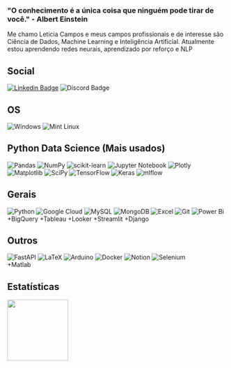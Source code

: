 <!---
leticiacamposv/leticiacamposv is a ✨ special ✨ repository because its `README.md` (this file) appears on your GitHub profile.
You can click the Preview link to take a look at your changes.
--->
### "O conhecimento é a única coisa que ninguém pode tirar de você." - Albert Einstein

Me chamo Leticia Campos e meus campos profissionais e de interesse são Ciência de Dados, Machine Learning e Inteligência Artificial. Atualmente estou aprendendo redes neurais, aprendizado por reforço e NLP

## Social
[![Linkedin Badge](https://img.shields.io/badge/LinkedIn-0077B5?style=for-the-badge&logo=linkedin&logoColor=white&link=https://www.linkedin.com/in/leticia-campos-valente//)](https://www.linkedin.com/in/leticia-campos-valente/)
![Discord Badge](https://img.shields.io/badge/LeticiaCampos7577-7289DA?style=for-the-badge&logo=discord&logoColor=white) 

## OS
![Windows](https://img.shields.io/badge/Windows-0078D6?style=for-the-badge&logo=windows&logoColor=white)
![Mint Linux](https://img.shields.io/badge/Linux_Mint-87CF3E?style=for-the-badge&logo=linux-mint&logoColor=white)

## Python Data Science (Mais usados)
![Pandas](https://img.shields.io/badge/pandas-%23150458.svg?style=for-the-badge&logo=pandas&logoColor=white)
![NumPy](https://img.shields.io/badge/numpy-%23013243.svg?style=for-the-badge&logo=numpy&logoColor=white)
![scikit-learn](https://img.shields.io/badge/scikit--learn-%23F7931E.svg?style=for-the-badge&logo=scikit-learn&logoColor=white)
![Jupyter Notebook](https://img.shields.io/badge/jupyter-%23FA0F00.svg?style=for-the-badge&logo=jupyter&logoColor=white)
![Plotly](https://img.shields.io/badge/Plotly-%233F4F75.svg?style=for-the-badge&logo=plotly&logoColor=white)
![Matplotlib](https://img.shields.io/badge/Matplotlib-%23ffffff.svg?style=for-the-badge&logo=Matplotlib&logoColor=black)
![SciPy](https://img.shields.io/badge/SciPy-%230C55A5.svg?style=for-the-badge&logo=scipy&logoColor=%white)
![TensorFlow](https://img.shields.io/badge/TensorFlow-%23FF6F00.svg?style=for-the-badge&logo=TensorFlow&logoColor=white)
![Keras](https://img.shields.io/badge/Keras-%23D00000.svg?style=for-the-badge&logo=Keras&logoColor=white)
![mlflow](https://img.shields.io/badge/mlflow-%23d9ead3.svg?style=for-the-badge&logo=numpy&logoColor=blue)

## Gerais
![Python](https://img.shields.io/badge/Python-14354C?style=for-the-badge&logo=python&logoColor=white)
![Google Cloud](https://img.shields.io/badge/GoogleCloud-%234285F4.svg?style=for-the-badge&logo=google-cloud&logoColor=white)
![MySQL](https://img.shields.io/badge/MySQL-00000F?style=for-the-badge&logo=mysql&logoColor=white)
![MongoDB](https://img.shields.io/badge/MongoDB-4EA94B?style=for-the-badge&logo=mongodb&logoColor=white)
![Excel](https://img.shields.io/badge/Microsoft_Excel-217346?style=for-the-badge&logo=microsoft-excel&logoColor=white)
![Git](https://img.shields.io/badge/git-%23F05033.svg?style=for-the-badge&logo=git&logoColor=white)
![Power Bi](https://img.shields.io/badge/power_bi-F2C811?style=for-the-badge&logo=powerbi&logoColor=black)\
+BigQuery
+Tableau
+Looker
+Streamlit
+Django

## Outros
![FastAPI](https://img.shields.io/badge/FastAPI-005571?style=for-the-badge&logo=fastapi)
![LaTeX](https://img.shields.io/badge/latex-%23008080.svg?style=for-the-badge&logo=latex&logoColor=white)
![Arduino](https://img.shields.io/badge/-Arduino-00979D?style=for-the-badge&logo=Arduino&logoColor=white)
![Docker](https://img.shields.io/badge/docker-%230db7ed.svg?style=for-the-badge&logo=docker&logoColor=white)
![Notion](https://img.shields.io/badge/Notion-%23000000.svg?style=for-the-badge&logo=notion&logoColor=white)
![Selenium](https://img.shields.io/badge/-selenium-%43B02A?style=for-the-badge&logo=selenium&logoColor=white)\
+Matlab

## Estatísticas

<a href="https://github.com/leticiacamposv">
  <img height="140em" src="https://github-readme-stats.vercel.app/api/top-langs/?username=leticiacamposv&layout=compact&langs_count=8&theme=dark"/>
</a>
